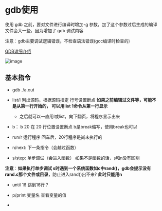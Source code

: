 # gdb使用  

使用 gdb 之前，要对文件进行编译时增加-g 参数，加了这个参数过后生成的编译文件会大一些，因为增加了 gdb 调试内容

注意：gdb主要调试逻辑错误，不检查语法错误(gcc编译时检查的)  

[GDB详细介绍](http://c.biancheng.net/view/8199.html)


![image](https://user-images.githubusercontent.com/58176267/186562477-a215b4be-2b79-44a5-8602-063ebae29ceb.png)



## 基本指令  

* gdb ./a.out  

* list/l   列出源码。根据源码指定 行号设置断点   **如果之前编辑过文件等，可能不是从第一行开始的， 可以用list 1命令从第一行显示**  
    * 之后就可以一直用l或list，向下翻页，将程序显示出来    

* b： b 20   在 20 行位置设置断点  b是break缩写，使用break也可以  

* run/r  运行程序  回车后，20行程序是尚未执行的  

* n/next: 下一条指令（会越过函数）

* s/step: 单步调试（会进入函数）  如果不是函数的话，s和n没有区别  

**注意**：**如果执行单步调试 s时遇到一个系统函数如c中rand()，gdb会提示没有rand.c那个文件或目录**，防止进入rand()出不来? **此时只能用n**  

* until 16  跳到16行？ 

* p/print 变量名   查看变量的值  

* 

